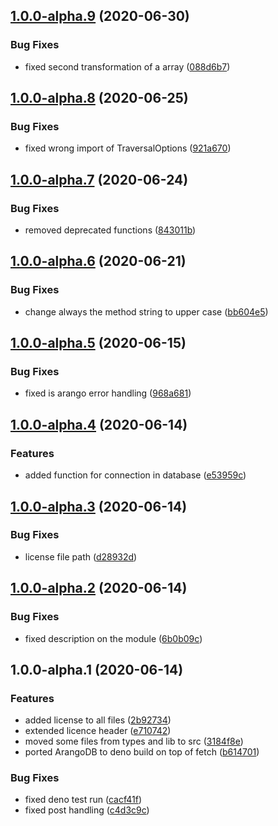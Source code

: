 ## [1.0.0-alpha.9](https://github.com/dmpjs/arangojs/compare/v1.0.0-alpha.8...v1.0.0-alpha.9) (2020-06-30)


### Bug Fixes

* fixed second transformation of a array ([088d6b7](https://github.com/dmpjs/arangojs/commit/088d6b734246fd1529844af0f63bf00ae29cf12d))

## [1.0.0-alpha.8](https://github.com/dmpjs/arangojs/compare/v1.0.0-alpha.7...v1.0.0-alpha.8) (2020-06-25)


### Bug Fixes

* fixed wrong import of TraversalOptions ([921a670](https://github.com/dmpjs/arangojs/commit/921a6705fe8fde868a4999d0cd44b955c2dcf73c))

## [1.0.0-alpha.7](https://github.com/dmpjs/arangojs/compare/v1.0.0-alpha.6...v1.0.0-alpha.7) (2020-06-24)


### Bug Fixes

* removed deprecated functions ([843011b](https://github.com/dmpjs/arangojs/commit/843011b5439b85d799409a18b3ec36a395cd9bfb))

## [1.0.0-alpha.6](https://github.com/dmpjs/arangojs/compare/v1.0.0-alpha.5...v1.0.0-alpha.6) (2020-06-21)


### Bug Fixes

* change always the method string to upper case ([bb604e5](https://github.com/dmpjs/arangojs/commit/bb604e56328e0424d3314035b092f46037a544a8))

## [1.0.0-alpha.5](https://github.com/dmpjs/arangojs/compare/v1.0.0-alpha.4...v1.0.0-alpha.5) (2020-06-15)


### Bug Fixes

* fixed is arango error handling ([968a681](https://github.com/dmpjs/arangojs/commit/968a681d07784fddb8645607e64469858823be7d))

## [1.0.0-alpha.4](https://github.com/dmpjs/arangojs/compare/v1.0.0-alpha.3...v1.0.0-alpha.4) (2020-06-14)


### Features

* added function for connection in database ([e53959c](https://github.com/dmpjs/arangojs/commit/e53959cf83b1eff825f9454f8e27fedbbc808dee))

## [1.0.0-alpha.3](https://github.com/dmpjs/arangojs/compare/v1.0.0-alpha.2...v1.0.0-alpha.3) (2020-06-14)


### Bug Fixes

* license file path ([d28932d](https://github.com/dmpjs/arangojs/commit/d28932ddddc1b9ab8e5f8c5361d0851b007556ef))

## [1.0.0-alpha.2](https://github.com/dmpjs/arangojs/compare/v1.0.0-alpha.1...v1.0.0-alpha.2) (2020-06-14)


### Bug Fixes

* fixed description on the module ([6b0b09c](https://github.com/dmpjs/arangojs/commit/6b0b09c309d36e685e9cc178bba1accad35a4702))

## 1.0.0-alpha.1 (2020-06-14)


### Features

* added license to all files ([2b92734](https://github.com/dmpjs/arangojs/commit/2b927342d925eac7c34926038a6c624bc9992d06))
* extended licence header ([e710742](https://github.com/dmpjs/arangojs/commit/e7107429d63c5872d63693384553c42000b90bb0))
* moved some files from types and lib to src ([3184f8e](https://github.com/dmpjs/arangojs/commit/3184f8e3921d54b1dbb51fa3df02957e22a68f7f))
* ported ArangoDB to deno build on top of fetch ([b614701](https://github.com/dmpjs/arangojs/commit/b614701a3f1f45b8dd4465d5e8827688b8b4b26e))


### Bug Fixes

* fixed deno test run ([cacf41f](https://github.com/dmpjs/arangojs/commit/cacf41ff7fbbae8a1844eb2e13a5d55019726de3))
* fixed post handling ([c4d3c9c](https://github.com/dmpjs/arangojs/commit/c4d3c9c832da667691a67d0dea876d248d5d284e))
